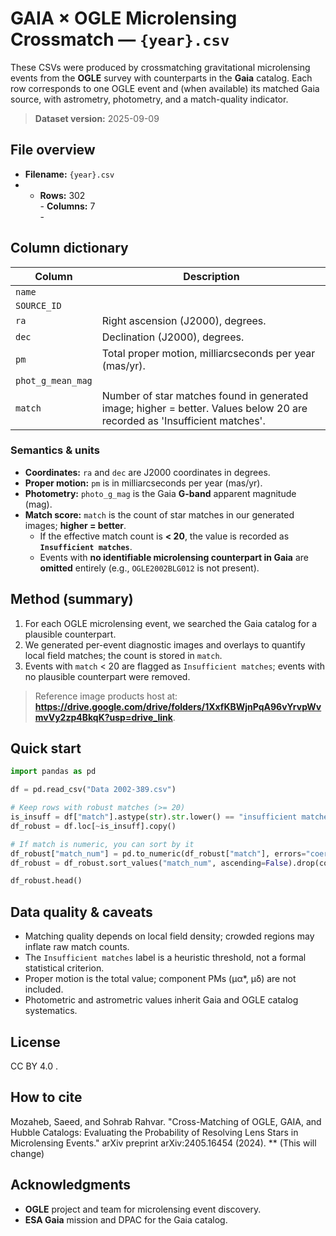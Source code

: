 # GAIA × OGLE Microlensing Crossmatch — `{year}.csv`

These CSVs were produced by crossmatching gravitational microlensing events from the **OGLE** survey with counterparts in the **Gaia** catalog. Each row corresponds to one OGLE event and (when available) its matched Gaia source, with astrometry, photometry, and a match-quality indicator.

> **Dataset version:** 2025-09-09

## File overview
- **Filename:** `{year}.csv`
- - **Rows:** 302<br>- **Columns:** 7<br>- 

## Column dictionary
| Column | Description |
|---|---|
| `name` |  |
| `SOURCE_ID` |  |
| `ra` | Right ascension (J2000), degrees. |
| `dec` | Declination (J2000), degrees. |
| `pm` | Total proper motion, milliarcseconds per year (mas/yr). |
| `phot_g_mean_mag` |  |
| `match` | Number of star matches found in generated image; higher = better. Values below 20 are recorded as 'Insufficient matches'. |

### Semantics & units
- **Coordinates:** `ra` and `dec` are J2000 coordinates in degrees.  
- **Proper motion:** `pm` is in milliarcseconds per year (mas/yr).  
- **Photometry:** `photo_g_mag` is the Gaia **G-band** apparent magnitude (mag).  
- **Match score:** `match` is the count of star matches in our generated images; **higher = better**.  
  - If the effective match count is **< 20**, the value is recorded as **`Insufficient matches`**.
  - Events with **no identifiable microlensing counterpart in Gaia** are **omitted** entirely (e.g., `OGLE2002BLG012` is not present).

## Method (summary)
1. For each OGLE microlensing event, we searched the Gaia catalog for a plausible counterpart.  
2. We generated per-event diagnostic images and overlays to quantify local field matches; the count is stored in `match`.  
3. Events with `match` < 20 are flagged as `Insufficient matches`; events with no plausible counterpart were removed.

> Reference image products host at: **https://drive.google.com/drive/folders/1XxfKBWjnPqA96vYrvpWvmvVy2zp4BkqK?usp=drive_link**.

## Quick start
```python
import pandas as pd

df = pd.read_csv("Data 2002-389.csv")

# Keep rows with robust matches (>= 20)
is_insuff = df["match"].astype(str).str.lower() == "insufficient matches"
df_robust = df.loc[~is_insuff].copy()

# If match is numeric, you can sort by it
df_robust["match_num"] = pd.to_numeric(df_robust["match"], errors="coerce")
df_robust = df_robust.sort_values("match_num", ascending=False).drop(columns=["match_num"])

df_robust.head()
```

## Data quality & caveats
- Matching quality depends on local field density; crowded regions may inflate raw match counts.  
- The `Insufficient matches` label is a heuristic threshold, not a formal statistical criterion.  
- Proper motion is the total value; component PMs (μα*, μδ) are not included.  
- Photometric and astrometric values inherit Gaia and OGLE catalog systematics.

## License
CC BY 4.0 .

## How to cite
Mozaheb, Saeed, and Sohrab Rahvar. "Cross-Matching of OGLE, GAIA, and Hubble Catalogs: Evaluating the Probability of Resolving Lens Stars in Microlensing Events." arXiv preprint arXiv:2405.16454 (2024). ** (This will change)

## Acknowledgments
- **OGLE** project and team for microlensing event discovery.  
- **ESA Gaia** mission and DPAC for the Gaia catalog.
